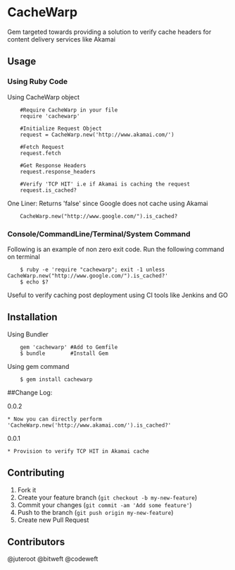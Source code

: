 # CacheWarp

Gem targeted towards providing a solution to verify cache headers for content delivery services like Akamai

## Usage

### Using Ruby Code

Using CacheWarp object

```
    #Require CacheWarp in your file
    require 'cachewarp'

    #Initialize Request Object
    request = CacheWarp.new('http://www.akamai.com/')

    #Fetch Request
    request.fetch

    #Get Response Headers
    request.response_headers

    #Verify 'TCP HIT' i.e if Akamai is caching the request
    request.is_cached?    
```

One Liner: Returns 'false' since Google does not cache using Akamai

```
    CacheWarp.new("http://www.google.com/").is_cached?  
```

### Console/CommandLine/Terminal/System Command

Following is an example of non zero exit code. Run the following command on terminal

```
    $ ruby -e 'require "cachewarp"; exit -1 unless CacheWarp.new("http://www.google.com/").is_cached?'
    $ echo $?   
```

Useful to verify caching post deployment using CI tools like Jenkins and GO

## Installation

Using Bundler

```
    gem 'cachewarp' #Add to Gemfile
    $ bundle        #Install Gem
```

Using gem command

```
    $ gem install cachewarp
```

##Change Log:

0.0.2

    * Now you can directly perform 'CacheWarp.new('http://www.akamai.com/').is_cached?'

0.0.1

    * Provision to verify TCP HIT in Akamai cache

## Contributing

1. Fork it
2. Create your feature branch (`git checkout -b my-new-feature`)
3. Commit your changes (`git commit -am 'Add some feature'`)
4. Push to the branch (`git push origin my-new-feature`)
5. Create new Pull Request

## Contributors

@juteroot
@bitweft
@codeweft
